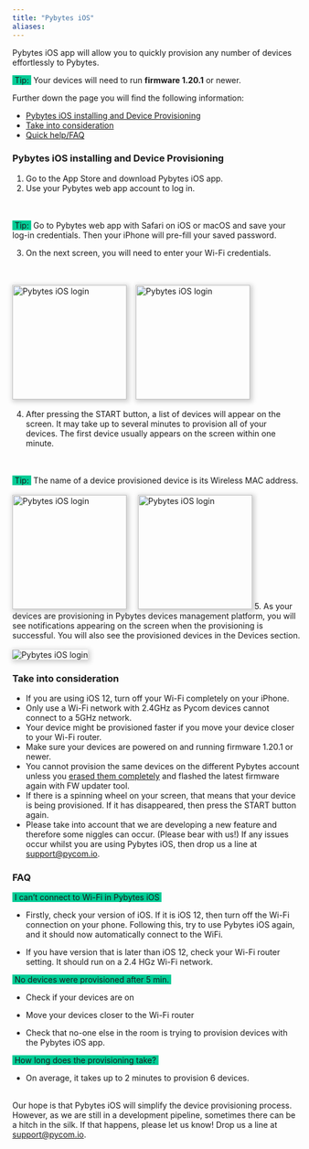 ```yaml
---
title: "Pybytes iOS"
aliases:
---
```


Pybytes iOS app will allow you to quickly provision any number of devices effortlessly to Pybytes.

<span style="background-color:#00cc96;">&nbsp;Tip:&nbsp;</span>&nbsp;Your devices will need to run **firmware 1.20.1** or newer.

Further down the page you will find the following information:

*  [Pybytes iOS installing and Device Provisioning](#installing)
*  [Take into consideration](#recommendations)
*  [Quick help/FAQ](#faq)


<a id="installing"></a>
### Pybytes iOS installing and Device Provisioning

1. Go to the App Store and download Pybytes iOS app.
2. Use your Pybytes web app account to log in.
<br/>
<br/>
<span style="background-color:#00cc96;">&nbsp;Tip:&nbsp;</span>&nbsp;Go to Pybytes web app with Safari on iOS or macOS and save your log-in credentials.
Then your iPhone will pre-fill your saved password.

3. On the next screen, you will need to enter your Wi-Fi credentials.
<br/>
<br/>
<img src="/gitbook/assets/pybytes/iOS/login.jpg" alt="Pybytes iOS login" width="200" style="padding:0px;box-shadow: 2px 2px 8px 2px #cccccc;"/>&nbsp;&nbsp;&nbsp;&nbsp;<img src="/gitbook/assets/pybytes/iOS/loginSavedPasswords.jpg" alt="Pybytes iOS login" width="200" style="padding:0px;box-shadow: 2px 2px 8px 2px #cccccc;" />

4. After pressing the START button, a list of devices will appear on the screen. It may take up to several minutes to provision all of your devices. The first device usually appears on the screen within one minute.
<br/>
<br/>
<span style="background-color:#00cc96;">&nbsp;Tip:&nbsp;</span>&nbsp;The name of a device provisioned device is its Wireless MAC address.
<br/>
<br/>
<img src="/gitbook/assets/pybytes/iOS/wifiSettings.jpg" alt="Pybytes iOS login" width="200" style="padding:0px;box-shadow: 2px 2px 8px 2px #cccccc;"/>&nbsp;&nbsp;&nbsp;&nbsp;
<img src="/gitbook/assets/pybytes/iOS/provisionedDevicesIOS.jpg" alt="Pybytes iOS login" width="200" style="padding:0px;box-shadow: 2px 2px 8px 2px #cccccc;"/>
5. As your devices are provisioning in Pybytes devices management platform, you will see notifications appearing on the screen when the provisioning is successful. You will also see the provisioned devices in the Devices section.
<br/>
<br/>
<img src="/gitbook/assets/pybytes/iOS/provisionedDevicesPybytes.png" alt="Pybytes iOS login" style="padding:0px;box-shadow: 2px 2px 8px 2px #cccccc;"/>

<a id="recommendations"></a>
### Take into consideration

* If you are using iOS 12, turn off your Wi-Fi completely on your iPhone.
* Only use a Wi-Fi network with 2.4GHz as Pycom devices cannot connect to a 5GHz network.
* Your device might be provisioned faster if you move your device closer to your Wi-Fi router.
* Make sure your devices are powered on and running firmware 1.20.1 or newer.
* You cannot provision the same devices on the different Pybytes account unless you <a href="https://docs.pycom.io/advance/cli/#erase-all">erased them completely</a> and flashed the latest firmware again with FW updater tool.
* If there is a spinning wheel on your screen, that means that your device is being provisioned. If it has disappeared, then press the START button again.
* Please take into account that we are developing a new feature and therefore some niggles can occur. (Please bear with us!) If any issues occur whilst you are using Pybytes iOS, then drop us a line at <a href="mailto:support@pycom.io">support@pycom.io</a>.

<a id="faq"></a>
### FAQ

<span style="background-color:#00cc96;">&nbsp;I can’t connect to Wi-Fi in Pybytes iOS&nbsp;</span>

* Firstly, check your version of iOS. If it is iOS 12, then turn off the Wi-Fi connection on your phone. Following this, try to use Pybytes iOS again, and it should now automatically connect to the WiFi.

* If you have version that is later than iOS 12, check your Wi-Fi router setting. It should run on a 2.4 HGz Wi-Fi network.

<span style="background-color:#00cc96;">&nbsp;No devices were provisioned after 5 min.&nbsp;</span>

* Check if your devices are on

* Move your devices closer to the Wi-Fi router

* Check that no-one else in the room is trying to provision devices with the Pybytes iOS app.

<span style="background-color:#00cc96;">&nbsp;How long does the provisioning take?&nbsp;</span>

* On average, it takes up to 2 minutes to provision 6 devices.

<br/>
Our hope is that Pybytes iOS will simplify the device provisioning process. However, as we are still in a development pipeline, sometimes there can be a hitch in the silk. If that happens, please let us know! Drop us a line at <a href="mailto:support@pycom.io">support@pycom.io</a>.
<br/>
<br/>
<br/>
